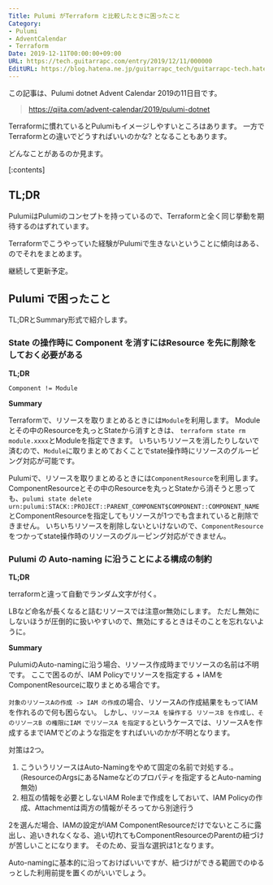 ```yaml
---
Title: Pulumi がTerraform と比較したときに困ったこと
Category:
- Pulumi
- AdventCalendar
- Terraform
Date: 2019-12-11T00:00:00+09:00
URL: https://tech.guitarrapc.com/entry/2019/12/11/000000
EditURL: https://blog.hatena.ne.jp/guitarrapc_tech/guitarrapc-tech.hatenablog.com/atom/entry/26006613478861739
---
```


この記事は、Pulumi dotnet Advent Calendar 2019の11日目です。

> https://qiita.com/advent-calendar/2019/pulumi-dotnet

Terraformに慣れているとPulumiもイメージしやすいところはあります。
一方でTerraformとの違いでどうすればいいのかな? となることもあります。

どんなことがあるのか見ます。


[:contents]

## TL;DR

PulumiはPulumiのコンセプトを持っているので、Terraformと全く同じ挙動を期待するのはずれています。

Terraformでこうやっていた経験がPulumiで生きないということに傾向はある、のでそれをまとめます。

継続して更新予定。

## Pulumi で困ったこと

TL;DRとSummary形式で紹介します。

### State の操作時に Component を消すにはResource を先に削除をしておく必要がある

**TL;DR**

`Component != Module`

**Summary**

Terraformで、リソースを取りまとめるときには`Module`を利用します。
Moduleとその中のResourceを丸っとStateから消すときは、 `terraform state rm module.xxxx`とModuleを指定できます。
いちいちリソースを消したりしないで済むので、`Module`に取りまとめておくことでstate操作時にリソースのグルーピング対応が可能です。

Pulumiで、リソースを取りまとめるときには`ComponentResource`を利用します。
ComponentResourceとその中のResourceを丸っとStateから消そうと思っても、`pulumi state delete urn:pulumi:STACK::PROJECT::PARENT_COMPONENT$COMPONENT::COMPONENT_NAME`とComponentResourceを指定してもリソースが1つでも含まれていると削除できません。
いちいちリソースを削除しないといけないので、`ComponentResource`をつかってstate操作時のリソースのグルーピング対応ができません。

### Pulumi の Auto-naming に沿うことによる構成の制約

**TL;DR**

terraformと違って自動でランダム文字が付く。

LBなど命名が長くなると詰むリソースでは注意or無効にします。
ただし無効にしないほうが圧倒的に扱いやすいので、無効にするときはそのことを忘れないように。

**Summary**

PulumiのAuto-namingに沿う場合、リソース作成時までリソースの名前は不明です。
ここで困るのが、IAM Policyでリソースを指定する + IAMをComponentResourceに取りまとめる場合です。

`対象のリソースAの作成 -> IAM の作成`の場合、リソースAの作成結果をもってIAMを作れるので何も困らない。
しかし、`リソースA を操作する リソースB を作成し、そのリソースB の権限にIAM でリソースA を指定する`というケースでは、リソースAを作成するまでIAMでどのような指定をすればいいのかが不明となります。

対策は2つ。

1. こういうリソースはAuto-Namingをやめて固定の名前で対処する.。(ResourceのArgsにあるNameなどのプロパティを指定するとAuto-naming無効)
1. 相互の情報を必要としないIAM Roleまで作成をしておいて、IAM Policyの作成、Attachmentは両方の情報がそろってから別途行う

2を選んだ場合、IAMの設定がIAM ComponentResourceだけでないところに露出し、追いきれなくなる、追い切れてもComponentResourceのParentの紐づけが苦しいことになります。
そのため、妥当な選択は1となります。

Auto-namingに基本的に沿っておけばいいですが、紐づけができる範囲でのゆるっとした利用前提を置くのがいいでしょう。
